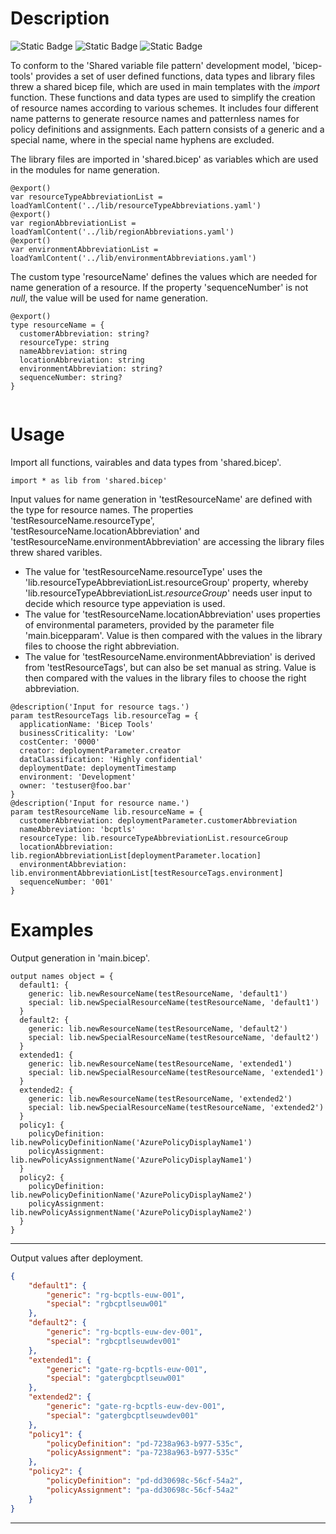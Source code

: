 # Description
![Static Badge](https://img.shields.io/badge/Language-Bicep-blue) ![Static Badge](https://img.shields.io/badge/Status-working-green)  ![Static Badge](https://img.shields.io/badge/Scope-subscription-peru) 

To conform to the 'Shared variable file pattern' development model, 'bicep-tools' provides a set of user defined functions, data types and library files threw a shared bicep file, which are used in main templates with the *import* function. These functions and data types are used to simplify the creation of resource names according to various schemes. It includes four different name patterns to generate resource names and patternless names for policy definitions and assignments. Each pattern consists of a generic and a special name, where in the special name hyphens are excluded.


The library files are imported in 'shared.bicep' as variables which are used in the modules for name generation.
```bicep
@export()
var resourceTypeAbbreviationList = loadYamlContent('../lib/resourceTypeAbbreviations.yaml')
@export()
var regionAbbreviationList = loadYamlContent('../lib/regionAbbreviations.yaml')
@export()
var environmentAbbreviationList = loadYamlContent('../lib/environmentAbbreviations.yaml')
```
The custom type 'resourceName' defines the values which are needed for name generation of a resource. If the property 'sequenceNumber' is not *null*, the value will be used for name generation.
```bicep
@export()
type resourceName = {
  customerAbbreviation: string?
  resourceType: string
  nameAbbreviation: string
  locationAbbreviation: string
  environmentAbbreviation: string?
  sequenceNumber: string?
}
```

```bicep

```


# Usage
Import all functions, vairables and data types from 'shared.bicep'.
```bicep
import * as lib from 'shared.bicep'
```
Input values for name generation in 'testResourceName' are defined with the type for resource names. The properties 'testResourceName.resourceType', 'testResourceName.locationAbbreviation' and 'testResourceName.environmentAbbreviation' are accessing the library files threw shared varibles. 
- The value for 'testResourceName.resourceType' uses the 'lib.resourceTypeAbbreviationList.resourceGroup' property, whereby 'lib.resourceTypeAbbreviationList.*resourceGroup*' needs user input to decide which resource type appeviation is used.
- The value for 'testResourceName.locationAbbreviation' uses properties of environmental parameters, provided by the parameter file 'main.bicepparam'. Value is then compared with the values in the library files to choose the right abbreviation.
- The value for 'testResourceName.environmentAbbreviation' is derived from 'testResourceTags', but can also be set manual as string. Value is then compared with the values in the library files to choose the right abbreviation.
```bicep
@description('Input for resource tags.')
param testResourceTags lib.resourceTag = {
  applicationName: 'Bicep Tools'
  businessCriticality: 'Low'
  costCenter: '0000'
  creator: deploymentParameter.creator
  dataClassification: 'Highly confidential'
  deploymentDate: deploymentTimestamp
  environment: 'Development'
  owner: 'testuser@foo.bar'
}
@description('Input for resource name.')
param testResourceName lib.resourceName = {
  customerAbbreviation: deploymentParameter.customerAbbreviation
  nameAbbreviation: 'bcptls'
  resourceType: lib.resourceTypeAbbreviationList.resourceGroup
  locationAbbreviation: lib.regionAbbreviationList[deploymentParameter.location]
  environmentAbbreviation: lib.environmentAbbreviationList[testResourceTags.environment]
  sequenceNumber: '001'
}
```
# Examples
Output generation in 'main.bicep'.
```bicep
output names object = {
  default1: {
    generic: lib.newResourceName(testResourceName, 'default1')
    special: lib.newSpecialResourceName(testResourceName, 'default1')
  }
  default2: {
    generic: lib.newResourceName(testResourceName, 'default2')
    special: lib.newSpecialResourceName(testResourceName, 'default2')
  }
  extended1: {
    generic: lib.newResourceName(testResourceName, 'extended1')
    special: lib.newSpecialResourceName(testResourceName, 'extended1')
  }
  extended2: {
    generic: lib.newResourceName(testResourceName, 'extended2')
    special: lib.newSpecialResourceName(testResourceName, 'extended2')
  }
  policy1: {
    policyDefinition: lib.newPolicyDefinitionName('AzurePolicyDisplayName1')
    policyAssignment: lib.newPolicyAssignmentName('AzurePolicyDisplayName1')
  }
  policy2: {
    policyDefinition: lib.newPolicyDefinitionName('AzurePolicyDisplayName2')
    policyAssignment: lib.newPolicyAssignmentName('AzurePolicyDisplayName2')
  }
}
```
***
Output values after deployment.
```json
{
    "default1": {
        "generic": "rg-bcptls-euw-001",
        "special": "rgbcptlseuw001"
    },
    "default2": {
        "generic": "rg-bcptls-euw-dev-001",
        "special": "rgbcptlseuwdev001"
    },
    "extended1": {
        "generic": "gate-rg-bcptls-euw-001",
        "special": "gatergbcptlseuw001"
    },
    "extended2": {
        "generic": "gate-rg-bcptls-euw-dev-001",
        "special": "gatergbcptlseuwdev001"
    },
    "policy1": {
        "policyDefinition": "pd-7238a963-b977-535c",
        "policyAssignment": "pa-7238a963-b977-535c"
    },
    "policy2": {
        "policyDefinition": "pd-dd30698c-56cf-54a2",
        "policyAssignment": "pa-dd30698c-56cf-54a2"
    }
}
```
***